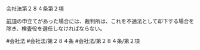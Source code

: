 会社法第２８４条第２項

[前項](会社法＿＿＿＿第２８４条第１項)の申立てがあった場合には、裁判所は、これを不適法として却下する場合を除き、検査役を選任しなければならない。

#会社法
#会社法/第２８４条
#会社法/第２８４条/第２項
